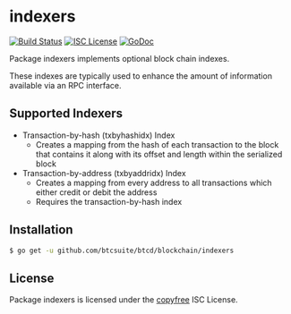 indexers
========

[![Build Status](https://github.com/btcsuite/btcd/workflows/Build%20and%20Test/badge.svg)](https://github.com/btcsuite/btcd/actions)
[![ISC License](http://img.shields.io/badge/license-ISC-blue.svg)](http://copyfree.org)
[![GoDoc](https://pkg.go.dev/github.com/btcsuite/btcd/blockchain/indexers?status.png)](https://pkg.go.dev/github.com/btcsuite/btcd/blockchain/indexers)

Package indexers implements optional block chain indexes.

These indexes are typically used to enhance the amount of information available
via an RPC interface.

## Supported Indexers

- Transaction-by-hash (txbyhashidx) Index
  - Creates a mapping from the hash of each transaction to the block that
    contains it along with its offset and length within the serialized block
- Transaction-by-address (txbyaddridx) Index
  - Creates a mapping from every address to all transactions which either credit
    or debit the address
  - Requires the transaction-by-hash index

## Installation

```bash
$ go get -u github.com/btcsuite/btcd/blockchain/indexers
```

## License

Package indexers is licensed under the [copyfree](http://copyfree.org) ISC
License.

